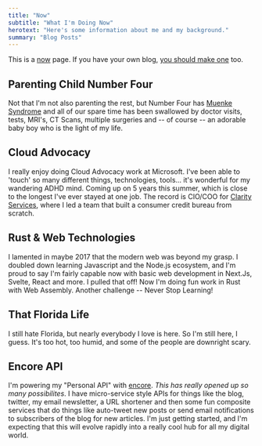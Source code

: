 ```yaml
---
title: "Now"
subtitle: "What I'm Doing Now"
herotext: "Here's some information about me and my background."
summary: "Blog Posts"
---
```


This is a [now](https://nownownow.com/about) page. If you have your own blog, [you should make one](https://nownownow.com/about) too.

## Parenting Child Number Four

Not that I'm not also parenting the rest, but Number Four has [Muenke Syndrome](https://rarediseases.info.nih.gov/diseases/7097/muenke-syndrome) and all of our spare time has been swallowed by doctor visits, tests, MRI's, CT Scans, multiple surgeries and -- of course -- an adorable baby boy who is the light of my life.

## Cloud Advocacy

I really enjoy doing Cloud Advocacy work at Microsoft. I've been able to 'touch' so many different things, technologies, tools... it's wonderful for my wandering ADHD mind. Coming up on 5 years this summer, which is close to the longest I've ever stayed at one job. The record is CIO/COO for [Clarity Services](https://www.clarityservices.com/), where I led a team that built a consumer credit bureau from scratch.

## Rust & Web Technologies

I lamented in maybe 2017 that the modern web was beyond my grasp. I doubled down learning Javascript and the Node.js ecosystem, and I'm proud to say I'm fairly capable now with basic web development in Next.Js, Svelte, React and more. I pulled that off! Now I'm doing fun work in Rust with Web Assembly. Another challenge -- Never Stop Learning!

## That Florida Life

I still hate Florida, but nearly everybody I love is here. So I'm still here, I guess. It's too hot, too humid, and some of the people are downright scary.

## Encore API

I'm powering my "Personal API" with [encore](https://encore.dev). _This has really opened up so many possibilites_. I have micro-service style APIs for things like the blog, twitter, my email newsletter, a URL shortener and then some fun composite services that do things like auto-tweet new posts or send email notifications to subscribers of the blog for new articles. I'm just getting started, and I'm expecting that this will evolve rapidly into a really cool hub for all my digital world.
